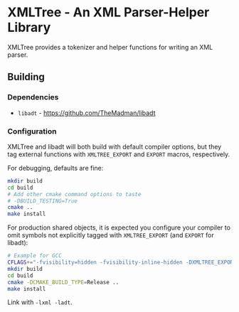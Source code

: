 # XMLTree - An XML Parser-Helper Library

XMLTree provides a tokenizer and helper functions
for writing an XML parser.

## Building

### Dependencies

- `libadt` - https://github.com/TheMadman/libadt

### Configuration

XMLTree and libadt will both build with default compiler options, but they tag external functions with `XMLTREE_EXPORT` and `EXPORT` macros, respectively.

For debugging, defaults are fine:

```bash
mkdir build
cd build
# Add other cmake command options to taste
# -DBUILD_TESTING=True
cmake ..
make install
```

For production shared objects, it is expected you configure your compiler to omit symbols not explicitly tagged with `XMLTREE_EXPORT` (and `EXPORT` for libadt):

```bash
# Example for GCC
CFLAGS+="-fvisibility=hidden -fvisibility-inline-hidden -DXMLTREE_EXPORT='"'__attribute__((visibility("default")))'"' -DEXPORT=XMLTREE_EXPORT"
mkdir build
cd build
cmake -DCMAKE_BUILD_TYPE=Release ..
make install
```

Link with `-lxml -ladt`.
